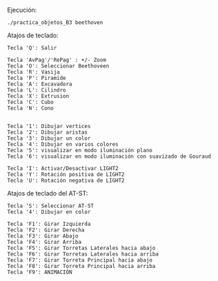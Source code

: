 Ejecución:

	./practica_objetos_B3 beethoven

Atajos de teclado:

	Tecla 'Q': Salir
	
	Tecla 'AvPag'/'RePag' : +/- Zoom
	Tecla 'O': Seleccionar Beethoveen
	Tecla 'R': Vasija
	Tecla 'P': Piramide
	Tecla 'A': Excavadora
	Tecla 'L': Cilindro
	Tecla 'X': Extrusion
	Tecla 'C': Cubo
	Tecla 'N': Cono
	
	
	Tecla '1': Dibujar vertices
	Tecla '2': Dibujar aristas
	Tecla '3': Dibujar un color 
	Tecla '4': Dibujar en varios colores
	Tecla '5': visualizar en modo iluminación plano
	Tecla '6': visualizar en modo iluminación con suavizado de Gouraud
	
	Tecla 'I': Activar/Desactivar LIGHT2
	Tecla 'Y': Rotación positiva de LIGHT2
	Tecla 'U': Rotación negativa de LIGHT2
	


Atajos de teclado del AT-ST:

	Tecla 'S': Seleccionar AT-ST
	Tecla '4': Dibujar en color 

	Tecla 'F1': Girar Izquierda
	Tecla 'F2': Girar Derecha
	Tecla 'F3': Girar Abajo
	Tecla 'F4': Girar Arriba
	Tecla 'F5': Girar Torretas Laterales hacia abajo
	Tecla 'F6': Girar Torretas Laterales hacia arriba
	Tecla 'F7': Girar Torreta Principal hacia abajo
	Tecla 'F8': Girar Torreta Principal hacia arriba
	Tecla 'F9': ANIMACIÓN
	
	
